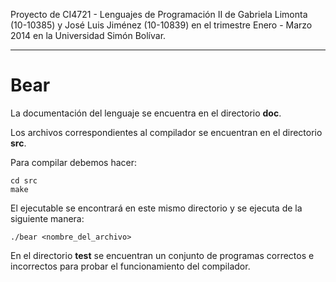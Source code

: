 Proyecto de CI4721 - Lenguajes de Programación II de Gabriela Limonta (10-10385) y José Luis Jiménez (10-10839) en el trimestre Enero - Marzo 2014 en la Universidad Simón Bolívar.

***

Bear
===================

La documentación del lenguaje se encuentra en el directorio **doc**.

Los archivos correspondientes al compilador se encuentran en el directorio **src**.

Para compilar debemos hacer:

    cd src
    make

El ejecutable se encontrará en este mismo directorio y se ejecuta de la siguiente manera:

    ./bear <nombre_del_archivo>

En el directorio **test** se encuentran un conjunto de programas correctos e incorrectos para probar el funcionamiento del compilador.
